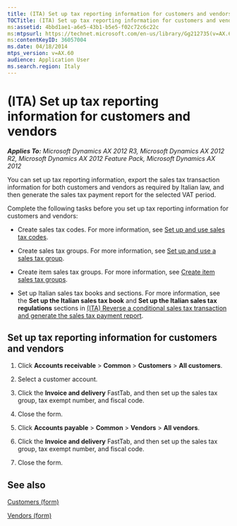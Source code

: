 ```yaml
---
title: (ITA) Set up tax reporting information for customers and vendors
TOCTitle: (ITA) Set up tax reporting information for customers and vendors
ms:assetid: 4bbd1ae1-a6e5-43b1-b5e5-f02c72c6c22c
ms:mtpsurl: https://technet.microsoft.com/en-us/library/Gg212735(v=AX.60)
ms:contentKeyID: 36057004
ms.date: 04/18/2014
mtps_version: v=AX.60
audience: Application User
ms.search.region: Italy
---
```


# (ITA) Set up tax reporting information for customers and vendors 


_**Applies To:** Microsoft Dynamics AX 2012 R3, Microsoft Dynamics AX 2012 R2, Microsoft Dynamics AX 2012 Feature Pack, Microsoft Dynamics AX 2012_

You can set up tax reporting information, export the sales tax transaction information for both customers and vendors as required by Italian law, and then generate the sales tax payment report for the selected VAT period.

Complete the following tasks before you set up tax reporting information for customers and vendors:

  - Create sales tax codes. For more information, see [Set up and use sales tax codes](set-up-and-use-sales-tax-codes.md).

  - Create sales tax groups. For more information, see [Set up and use a sales tax group](set-up-and-use-a-sales-tax-group.md).

  - Create item sales tax groups. For more information, see [Create item sales tax groups](create-item-sales-tax-groups.md).

  - Set up Italian sales tax books and sections. For more information, see the **Set up the Italian sales tax book** and **Set up the Italian sales tax regulations** sections in [(ITA) Reverse a conditional sales tax transaction and generate the sales tax payment report](ita-reverse-a-conditional-sales-tax-transaction-and-generate-the-sales-tax-payment-report.md).

## Set up tax reporting information for customers and vendors

1.  Click **Accounts receivable** \> **Common** \> **Customers** \> **All customers**.

2.  Select a customer account.

3.  Click the **Invoice and delivery** FastTab, and then set up the sales tax group, tax exempt number, and fiscal code.

4.  Close the form.

5.  Click **Accounts payable** \> **Common** \> **Vendors** \> **All vendors**.

6.  Click the **Invoice and delivery** FastTab, and then set up the sales tax group, tax exempt number, and fiscal code.

7.  Close the form.

## See also

[Customers (form)](https://technet.microsoft.com/en-us/library/aa590606\(v=ax.60\))

[Vendors (form)](https://technet.microsoft.com/en-us/library/aa592162\(v=ax.60\))

  


